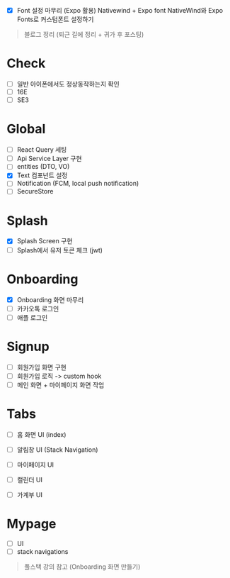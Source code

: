 - [x] Font 설정 마무리 (Expo 활용)
Nativewind + Expo font
NativeWind와 Expo Fonts로 커스텀폰트 설정하기
> 블로그 정리 (퇴근 길에 정리 + 귀가 후 포스팅)

# Check
- [ ] 일반 아이폰에서도 정상동작하는지 확인
- [ ] 16E
- [ ] SE3

# Global
- [ ] React Query 세팅
- [ ] Api Service Layer 구현
- [ ] entities (DTO, VO)
- [x] Text 컴포넌트 설정
- [ ] Notification (FCM, local push notification)
- [ ] SecureStore

# Splash
- [x] Splash Screen 구현
- [ ] Splash에서 유저 토큰 체크 (jwt)

# Onboarding
- [x] Onboarding 화면 마무리
- [ ] 카카오톡 로그인
- [ ] 애플 로그인

# Signup
- [ ] 회원가입 화면 구현
- [ ] 회원가입 로직 -> custom hook
- [ ] 메인 화면 + 마이페이지 화면 작업

# Tabs
- [ ] 홈 화면 UI (index)
- [ ] 알림창 UI (Stack Navigation)
- [ ] 마이페이지 UI
- [ ] 캘린더 UI
- [ ] 가계부 UI


# Mypage
- [ ] UI
- [ ] stack navigations

> 풀스택 강의 참고 (Onboarding 화면 만들기)


